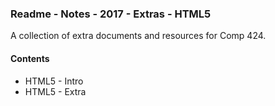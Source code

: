 ### Readme - Notes - 2017 - Extras - HTML5

A collection of extra documents and resources for Comp 424.

#### Contents
* HTML5 - Intro
* HTML5 - Extra
